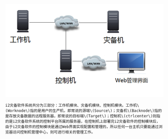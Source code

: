 ![i2软件网络架构图](/assets/i2-architecture.png)


`
i2灾备软件系统共分为三部分：工作机模块、灾备机模块、控制机模块。工作机\(Worknode\)指的是用户的生产机，即常说的源端\(Source\)；灾备机\(Backnode\)指的是存放灾备数据的远程服务器，即常说的目标端\(Target\)；控制机\(ctrlcenter\)则指的是i2灾备软件系统的控制平台所属的服务器，在控制机上部署完i2灾备软件的控制模块后，由于i2灾备软件的控制模块是通过Web界面实现配置和管理的，所以任何一台主机只要能通过浏览器访问控制机管理中心，则可进行相关的管理工作。
`

